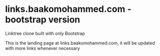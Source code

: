 <!--
 Copyright 2023 Baako Alhassan Mohammed (hassan_codes)

 Licensed under the Apache License, Version 2.0 (the "License");
 you may not use this file except in compliance with the License.
 You may obtain a copy of the License at

     http://www.apache.org/licenses/LICENSE-2.0

 Unless required by applicable law or agreed to in writing, software
 distributed under the License is distributed on an "AS IS" BASIS,
 WITHOUT WARRANTIES OR CONDITIONS OF ANY KIND, either express or implied.
 See the License for the specific language governing permissions and
 limitations under the License.
-->

# links.baakomohammed.com - bootstrap version

Linktree clone built with only Bootstrap

This is the landing page at links.baakomohammed.com, it will be updated with more links whenever necessary
